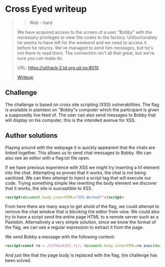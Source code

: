 # Cross Eyed writeup

> > Web - hard
>
> We have acquired access to the screen of a user "Bobby" with the necessary privileges to view the codes to the factory.
> Unfourtunately he seems to have left for the weekend and we need to access it before he returns.
> We've managed to send him messages, but he's not there to read them.
> The connection isn't all that great, but we're sure you can make do.
>
> URL: <https://uithack-2.td.org.uit.no:8010>
>
> [Writeup](writeup/README.md)

## Challenge

The challenge is based on cross site scripting (XSS) vulnerabilities.
The flag is available in plaintext on "Bobby"s computer which the participant is given a supposedly live feed of.
The user can also send messages to Bobby that will display on his computer, this is the intended avenue for XSS.

## Author solutions

Playing around with the webpage it is quickly appearent that the chats are linked together.
This allows us to send chat messages to Bobby. We can also see an editor with a flag.txt file open.

If we have previous experience with XSS we might try inserting a h1 element into the chat. Attempting so proves
that it works, the chat is not being sanitized. We can then attempt to inject a script tag that will execute our code.
Trying something simple like rewriting the body element we discover that it works, the site is susceptible to XSS.

```html
<script>document.body.innerHTML="XSS Worked!"</script>
```

From here there are many ways to get ahold of the flag, we could attempt to remove the chat window that is blocking the
editor from view. We could also try to have a script send the entire page HTML to a remote server such as a Pastebin.
Alternatively a very simple solution, since we know the format of the flag, we can use a regular expression to extract it from the page.

We send Bobby a message with the following content:

```html
<script>const re = /UiTHack25{.+}/; document.body.innerHTML=re.exec(document.body.innerHTML)</script>
```

And just like that the page body is replaced with the flag, the challenge has been solved.
